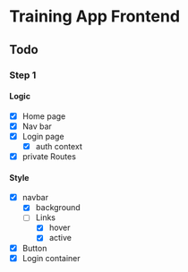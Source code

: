 # Training App Frontend
## Todo
### Step 1
#### Logic
* [X] Home page
* [X] Nav bar
* [X] Login page
  * [X] auth context
* [X] private Routes

#### Style
* [X] navbar
  * [X] background
  * [ ] Links
    * [X] hover
    * [X] active
* [X] Button
* [X] Login container